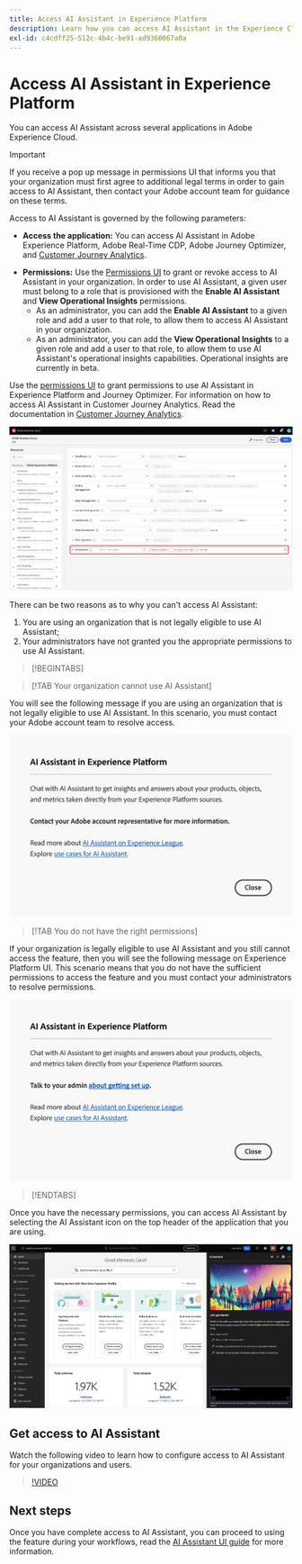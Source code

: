 ```yaml
---
title: Access AI Assistant in Experience Platform
description: Learn how you can access AI Assistant in the Experience Cloud UI.
exl-id: c4cdff25-512c-4b4c-be91-ad9360067a0a
---
```

# Access AI Assistant in Experience Platform

You can access AI Assistant across several applications in Adobe Experience Cloud.

>[!IMPORTANT]
>
>If you receive a pop up message in permissions UI that informs you that your organization must first agree to additional legal terms in order to gain access to AI Assistant, then contact your Adobe account team for guidance on these terms.

Access to AI Assistant is governed by the following parameters:

* **Access the application:** You can access AI Assistant in Adobe Experience Platform, Adobe Real-Time CDP, Adobe Journey Optimizer, and [Customer Journey Analytics](https://experienceleague.adobe.com/en/docs/analytics-platform/using/ai-assistant).
<!-- * **Contractual access:** Your company must agree to certain [!DNL GenAI]-related legal terms before your organization can use AI Assistant. Contact your organization's administrator or your Adobe Account Team if you are not able to access AI Assistant.  -->
* **Permissions:** Use the [Permissions UI](../access-control/abac/ui/permissions.md) to grant or revoke access to AI Assistant in your organization. In order to use AI Assistant, a given user must belong to a role that is provisioned with the **Enable AI Assistant** and **View Operational Insights** permissions.
  * As an administrator, you can add the **Enable AI Assistant** to a given role and add a user to that role, to allow them to access AI Assistant in your organization.
  * As an administrator, you can add the **View Operational Insights** to a given role and add a user to that role, to allow them to use AI Assistant's operational insights capabilities. Operational insights are currently in beta.

Use the [permissions UI](../access-control/abac/ui/roles.md) to grant permissions to use AI Assistant in Experience Platform and Journey Optimizer. For information on how to access AI Assistant in Customer Journey Analytics. Read the documentation in [Customer Journey Analytics](https://experienceleague.adobe.com/en/docs/analytics-platform/using/ai-assistant).

![The permissions UI page with the Enable AI Assistant and View Operational Insights permissions included in a given role.](./images/access/access-permissions.png)

There can be two reasons as to why you can't access AI Assistant:

1. You are using an organization that is not legally eligible to use AI Assistant;
2. Your administrators have not granted you the appropriate permissions to use AI Assistant.

>[!BEGINTABS]

>[!TAB Your organization cannot use AI Assistant]

You will see the following message if you are using an organization that is not legally eligible to use AI Assistant. In this scenario, you must contact your Adobe account team to resolve access.

![The pop-up message that appears on Experience Platform UI if the organization cannot use AI Assistant.](./images/access/modal-one.png)

>[!TAB You do not have the right permissions]

If your organization is legally eligible to use AI Assistant and you still cannot access the feature, then you will see the following message on Experience Platform UI. This scenario means that you do not have the sufficient permissions to access the feature and you must contact your administrators to resolve permissions.

![The pop-up message that appears on Experience Platform UI if you do not have the necessary permissions for AI Assistant.](./images/access/modal-two.png)

>[!ENDTABS]

Once you have the necessary permissions, you can access AI Assistant by selecting the AI Assistant icon on the top header of the application that you are using.

![AI Assistant with first-time user experience.](./images/access/access-home.png)

## Get access to AI Assistant

Watch the following video to learn how to configure access to AI Assistant for your organizations and users.

>[!VIDEO](https://video.tv.adobe.com/v/3436470/?learn=on)

## Next steps

Once you have complete access to AI Assistant, you can proceed to using the feature during your workflows, read the [AI Assistant UI guide](./ui-guide.md) for more information.
